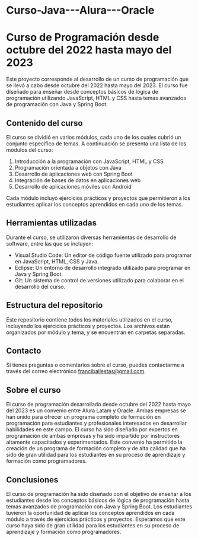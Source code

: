 # Curso-Java---Alura---Oracle

# Curso de Programación desde octubre del 2022 hasta mayo del 2023

Este proyecto corresponde al desarrollo de un curso de programación que se llevó a cabo desde octubre del 2022 hasta mayo del 2023. El curso fue diseñado para enseñar desde conceptos básicos de lógica de programación utilizando JavaScript, HTML y CSS hasta temas avanzados de programación con Java y Spring Boot.

## Contenido del curso

El curso se dividió en varios módulos, cada uno de los cuales cubrió un conjunto específico de temas. A continuación se presenta una lista de los módulos del curso:

1. Introducción a la programación con JavaScript, HTML y CSS
2. Programación orientada a objetos con Java
3. Desarrollo de aplicaciones web con Spring Boot
4. Integración de bases de datos en aplicaciones web
5. Desarrollo de aplicaciones móviles con Android

Cada módulo incluyó ejercicios prácticos y proyectos que permitieron a los estudiantes aplicar los conceptos aprendidos en cada uno de los temas.

## Herramientas utilizadas

Durante el curso, se utilizaron diversas herramientas de desarrollo de software, entre las que se incluyen:

- Visual Studio Code: Un editor de código fuente utilizado para programar en JavaScript, HTML, CSS y Java.
- Eclipse: Un entorno de desarrollo integrado utilizado para programar en Java y Spring Boot.
- Git: Un sistema de control de versiones utilizado para colaborar en el desarrollo del curso.

## Estructura del repositorio

Este repositorio contiene todos los materiales utilizados en el curso, incluyendo los ejercicios prácticos y proyectos. Los archivos están organizados por módulo y tema, y se encuentran en carpetas separadas.

## Contacto

Si tienes preguntas o comentarios sobre el curso, puedes contactarme a través del correo electrónico franciballestas@gmail.com.

## Sobre el curso

El curso de programación desarrollado desde octubre del 2022 hasta mayo del 2023 es un convenio entre Alura Latam y Oracle. Ambas empresas se han unido para ofrecer un programa completo de formación en programación para estudiantes y profesionales interesados en desarrollar habilidades en este campo. El curso ha sido diseñado por expertos en programación de ambas empresas y ha sido impartido por instructores altamente capacitados y experimentados. Este convenio ha permitido la creación de un programa de formación completo y de alta calidad que ha sido de gran utilidad para los estudiantes en su proceso de aprendizaje y formación como programadores.

## Conclusiones

El curso de programación ha sido diseñado con el objetivo de enseñar a los estudiantes desde los conceptos básicos de lógica de programación hasta temas avanzados de programación con Java y Spring Boot. Los estudiantes tuvieron la oportunidad de aplicar los conceptos aprendidos en cada módulo a través de ejercicios prácticos y proyectos. Esperamos que este curso haya sido de gran utilidad para los estudiantes en su proceso de aprendizaje y formación como programadores.
